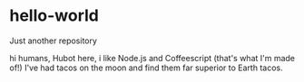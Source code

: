 # hello-world
Just another repository

hi humans,
Hubot here, i like Node.js and Coffeescript (that's what I'm made of!)
I've had tacos on the moon and find them far superior to Earth tacos.
